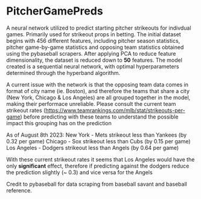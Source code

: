 # PitcherGamePreds

A neural network utilized to predict starting pitcher strikeouts for indivdual games. Primarily used for strikeout props in betting. The initial dataset begins with 456 different features, including pitcher season statistics, pitcher game-by-game statistics and opposing team statistics obtained using the pybaseball scrapers. After applying PCA to reduce feature dimensionality, the dataset is reduced down to **50** features. The model created is a sequential neural network, with optimal hyperparameters determined through the hyperband algorithm.

A current issue with the network is that the opposing team data comes in format of city name (ie. Boston), and therefore the teams that share a city (New York, Chicago & Los Angeles) are all grouped together in the model, making their performace unreliable. Please consult the current team strikeout rates (https://www.teamrankings.com/mlb/stat/strikeouts-per-game) before predicting with these teams to understand the possible impact this grouping has on the prediction

As of August 8th 2023:
New York - Mets strikeout less than Yankees (by 0.32 per game)
Chicago - Sox strikeout less than Cubs (by 0.15 per game)
Los Angeles - Dodgers strikeout less than Angels (by 0.64 per game)

With these current strikeout rates it seems that Los Angeles would have the only **significant** effect, therefore if predicting against the dodgers reduce the prediction slightly (~ 0.3) and vice versa for the Angels





Credit to pybaseball for data scraping from baseball savant and baseball reference. 
